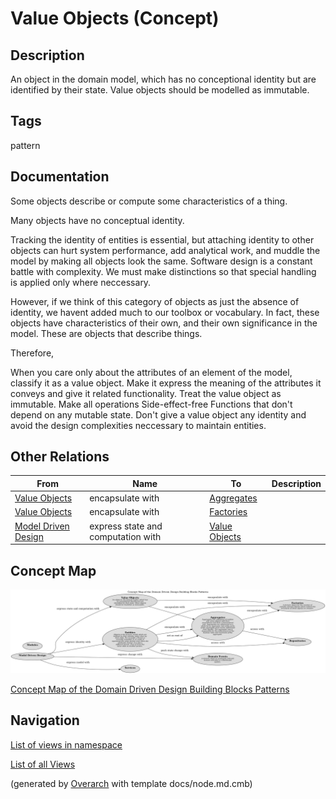 
# Value Objects (Concept)
## Description
An object in the domain model, which has no conceptional identity but are
identified by their state. Value objects should be modelled as immutable.


## Tags
pattern

## Documentation
Some objects describe or compute some characteristics of a thing.

Many objects have no conceptual identity.

Tracking the identity of entities is essential, but attaching identity to other
objects can hurt system performance, add analytical work, and muddle the model
by making all objects look the same. Software design is a constant battle with
complexity. We must make distinctions so that special handling is applied only
where neccessary.

However, if we think of this category of objects as just the absence of
identity, we havent added much to our toolbox or vocabulary. In fact, these
objects have characteristics of their own, and their own significance in the
model. These are objects that describe things.


Therefore,

When you care only about the attributes of an element of the model, classify it
as a value object. Make it express the meaning of the attributes it conveys and
give it related functionality.
Treat the value object as immutable. Make all operations Side-effect-free
Functions that don't depend on any mutable state. Don't give a value object any
identity and avoid the design complexities neccessary to maintain entities.
## Other Relations
| From | Name | To | Description |
|---|---|---|---|
| [Value Objects](../../../software-development/domain-driven-design/building-blocks/c-value-objects.md) | encapsulate with | [Aggregates](../../../software-development/domain-driven-design/building-blocks/c-aggregates.md) |  |
| [Value Objects](../../../software-development/domain-driven-design/building-blocks/c-value-objects.md) | encapsulate with | [Factories](../../../software-development/domain-driven-design/building-blocks/c-factories.md) |  |
| [Model Driven Design](../../../software-development/domain-driven-design/c-model-driven-design.md) | express state and computation with | [Value Objects](../../../software-development/domain-driven-design/building-blocks/c-value-objects.md) |  |

## Concept Map
![Concept Map of the Domain Driven Design Building Blocks Patterns](../../../software-development/domain-driven-design/building-blocks/concept-view.png)

[Concept Map of the Domain Driven Design Building Blocks Patterns](../../../software-development/domain-driven-design/building-blocks/concept-view.md)


## Navigation
[List of views in namespace](./views-in-namespace.md)

[List of all Views](../../../views.md)


(generated by [Overarch](https://github.com/soulspace-org/overarch) with template docs/node.md.cmb)
